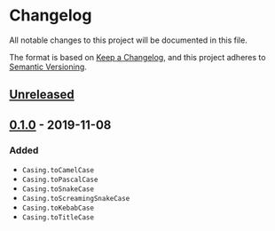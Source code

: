 # Changelog

All notable changes to this project will be documented in this file.

The format is based on [Keep a Changelog](https://keepachangelog.com/en/1.0.0/),
and this project adheres to [Semantic Versioning](https://semver.org/spec/v2.0.0.html).

## [Unreleased]

## [0.1.0] - 2019-11-08

### Added

- `Casing.toCamelCase`
- `Casing.toPascalCase`
- `Casing.toSnakeCase`
- `Casing.toScreamingSnakeCase`
- `Casing.toKebabCase`
- `Casing.toTitleCase`

[unreleased]: https://github.com/maxdeviant/heckin/compare/v0.1.0...HEAD
[0.1.0]: https://github.com/maxdeviant/heckin/releases/tag/v0.1.0
